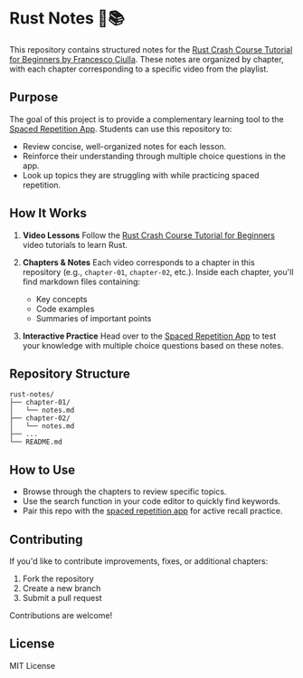 # Rust Notes 🦀📚

This repository contains structured notes for the [Rust Crash Course Tutorial for Beginners by Francesco Ciulla](https://www.youtube.com/playlist?list=PLPoSdR46FgI412aItyJhj2bF66cudB6Qs). These notes are organized by chapter, with each chapter corresponding to a specific video from the playlist.

## Purpose

The goal of this project is to provide a complementary learning tool to the [Spaced Repetition App](https://github.com/grmbyrn/spaced-repetition-app). Students can use this repository to:

* Review concise, well-organized notes for each lesson.
* Reinforce their understanding through multiple choice questions in the app.
* Look up topics they are struggling with while practicing spaced repetition.

## How It Works

1. **Video Lessons**
   Follow the [Rust Crash Course Tutorial for Beginners](https://www.youtube.com/playlist?list=PLPoSdR46FgI412aItyJhj2bF66cudB6Qs) video tutorials to learn Rust.

2. **Chapters & Notes**
   Each video corresponds to a chapter in this repository (e.g., `chapter-01`, `chapter-02`, etc.). Inside each chapter, you'll find markdown files containing:

   * Key concepts
   * Code examples
   * Summaries of important points

3. **Interactive Practice**
   Head over to the [Spaced Repetition App](https://github.com/grmbyrn/spaced-repetition-app) to test your knowledge with multiple choice questions based on these notes.

## Repository Structure

```
rust-notes/
├── chapter-01/
│   └── notes.md
├── chapter-02/
│   └── notes.md
├── ...
└── README.md
```

## How to Use

* Browse through the chapters to review specific topics.
* Use the search function in your code editor to quickly find keywords.
* Pair this repo with the [spaced repetition app](https://github.com/grmbyrn/spaced-repetition-app) for active recall practice.

## Contributing

If you'd like to contribute improvements, fixes, or additional chapters:

1. Fork the repository
2. Create a new branch
3. Submit a pull request

Contributions are welcome!

## License

MIT License
